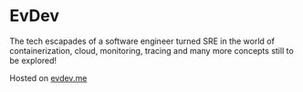 # EvDev

The tech escapades of a software engineer turned SRE in the world of
containerization, cloud, monitoring, tracing and many more concepts
still to be explored!

Hosted on [evdev.me](https://www.evdev.me)